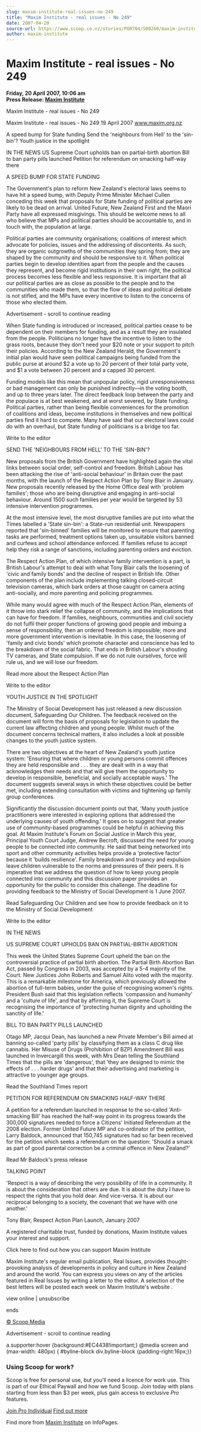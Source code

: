 ```yaml
---
slug: maxim-institute-real-issues-no-249
title: "Maxim Institute - real issues - No 249"
date: 2007-04-20
source-url: https://www.scoop.co.nz/stories/PO0704/S00260/maxim-institute-real-issues-no-249.htm
author: maxim-institute
---
```

Maxim Institute - real issues - No 249
======================================

**Friday, 20 April 2007, 10:06 am**  
**Press Release: [Maxim Institute](https://info.scoop.co.nz/Maxim_Institute)**

Maxim Institute - real issues - No 249

Maxim Institute - real issues - No 249 19 April 2007 www.maxim.org.nz

A speed bump for State funding Send the 'neighbours from Hell' to the 'sin-bin'? Youth justice in the spotlight

IN THE NEWS US Supreme Court upholds ban on partial-birth abortion Bill to ban party pills launched Petition for referendum on smacking half-way there

A SPEED BUMP FOR STATE FUNDING

The Government's plan to reform New Zealand's electoral laws seems to have hit a speed bump, with Deputy Prime Minister Michael Cullen conceding this week that proposals for State funding of political parties are likely to be dead on arrival. United Future, New Zealand First and the Maori Party have all expressed misgivings. This should be welcome news to all who believe that MPs and political parties should be accountable to, and in touch with, the population at large.

Political parties are community organisations; coalitions of interest which advocate for policies, issues and the addressing of discontents. As such, they are organic outgrowths of the communities they spring from; they are shaped by the community and should be responsive to it. When political parties begin to develop identities apart from the people and the causes they represent, and become rigid institutions in their own right, the political process becomes less flexible and less responsive. It is important that all our political parties are as close as possible to the people and to the communities who made them, so that the flow of ideas and political debate is not stifled, and the MPs have every incentive to listen to the concerns of those who elected them.

Advertisement - scroll to continue reading





When State funding is introduced or increased, political parties cease to be dependent on their members for funding, and as a result they are insulated from the people. Politicians no longer have the incentive to listen to the grass roots, because they don't need your $20 note or your support to pitch their policies. According to the New Zealand Herald, the Government's initial plan would have seen political campaigns being funded from the public purse at around $2 a vote up to 20 percent of their total party vote, and $1 a vote between 20 percent and a capped 30 percent.

Funding models like this mean that unpopular policy, rigid unresponsiveness or bad management can only be punished indirectly—in the voting booth, and up to three years later. The direct feedback loop between the party and the populace is at best weakened, and at worst severed, by State funding. Political parties, rather than being flexible conveniences for the promotion of coalitions and ideas, become institutions in themselves and new political parties find it hard to compete. Many have said that our electoral laws could do with an overhaul, but State funding of politicians is a bridge too far.

Write to the editor

SEND THE 'NEIGHBOURS FROM HELL' TO THE 'SIN-BIN'?

New proposals from the British Government have highlighted again the vital links between social order, self-control and freedom. British Labour has been attacking the rise of 'anti-social behaviour' in Britain over the past months, with the launch of the Respect Action Plan by Tony Blair in January. New proposals recently released by the Home Office deal with 'problem families'; those who are being disruptive and engaging in anti-social behaviour. Around 1500 such families per year would be targeted by 53 intensive intervention programmes.

At the most intensive level, the most disruptive families are put into what the Times labelled a 'State sin-bin': a State-run residential unit. Newspapers reported that 'sin-binned' families will be monitored to ensure that parenting tasks are performed, treatment options taken up, unsuitable visitors banned and curfews and school attendance enforced. If families refuse to accept help they risk a range of sanctions, including parenting orders and eviction.

The Respect Action Plan, of which intensive family intervention is a part, is British Labour's attempt to deal with what Tony Blair calls the loosening of 'civic and family bonds' and the decline of respect in British life. Other components of the plan include implementing talking closed-circuit television cameras, which bark orders at those caught on camera acting anti-socially, and more parenting and policing programmes.

While many would agree with much of the Respect Action Plan, elements of it throw into stark relief the collapse of community, and the implications that can have for freedom. If families, neighbours, communities and civil society do not fulfil their proper functions of growing good people and imbuing a sense of responsibility, then an ordered freedom is impossible; more and more government intervention is inevitable. In this case, the loosening of 'family and civic bonds' which promote character and conscience has led to the breakdown of the social fabric. That ends in British Labour's shouting TV cameras, and State compulsion. If we do not rule ourselves, force will rule us, and we will lose our freedom.

Read more about the Respect Action Plan

Write to the editor

YOUTH JUSTICE IN THE SPOTLIGHT

The Ministry of Social Development has just released a new discussion document, Safeguarding Our Children. The feedback received on the document will form the basis of proposals for legislation to update the current law affecting children and young people. Whilst much of the document concerns technical matters, it also includes a look at possible changes to the youth justice system.

There are two objectives at the heart of New Zealand's youth justice system: 'Ensuring that where children or young persons commit offences they are held responsible and . . . they are dealt with in a way that acknowledges their needs and that will give them the opportunity to develop in responsible, beneficial, and socially acceptable ways.' The document suggests several ways in which these objectives could be better met, including extending consultation with victims and tightening up family group conferences.

Significantly the discussion document points out that, 'Many youth justice practitioners were interested in exploring options that addressed the underlying causes of youth offending.' It goes on to suggest that greater use of community-based programmes could be helpful in achieving this goal. At Maxim Institute's Forum on Social Justice in March this year, Principal Youth Court Judge, Andrew Becroft, discussed the need for young people to be connected into community. He said that being networked into sport and other community activities helps provide a 'protective factor' because it 'builds resilience'. Family breakdown and truancy and expulsion leave children vulnerable to the norms and pressures of their peers. It is imperative that we address the question of how to keep young people connected into community and this discussion paper provides an opportunity for the public to consider this challenge. The deadline for providing feedback to the Ministry of Social Development is 1 June 2007.

Read Safeguarding Our Children and see how to provide feedback on it to the Ministry of Social Development

Write to the editor

IN THE NEWS

US SUPREME COURT UPHOLDS BAN ON PARTIAL-BIRTH ABORTION

This week the United States Supreme Court upheld the ban on the controversial practice of partial birth abortion. The Partial Birth Abortion Ban Act, passed by Congress in 2003, was accepted by a 5-4 majority of the Court. New Justices John Roberts and Samuel Alito voted with the majority. This is a remarkable milestone for America, which previously allowed the abortion of full-term babies, under the guise of recognising women's rights. President Bush said that this legislation reflects 'compassion and humanity' and a 'culture of life', and that by affirming it, the Supreme Court is recognising the importance of 'protecting human dignity and upholding the sanctity of life.'

BILL TO BAN PARTY PILLS LAUNCHED

Otago MP, Jacqui Dean, has launched a new Private Member's Bill aimed at banning so-called 'party pills' by classifying them as a class C drug like cannabis. Her Misuse of Drugs (Prohibition of BZP) Amendment Bill was launched in Invercargill this week, with Mrs Dean telling the Southland Times that the pills are 'dangerous', that 'they are designed to mimic the effects of . . . harder drugs' and that their advertising and marketing is attractive to younger age groups.

Read the Southland Times report

PETITION FOR REFERENDUM ON SMACKING HALF-WAY THERE

A petition for a referendum launched in response to the so-called 'Anti-smacking Bill' has reached the half-way point in its progress towards the 300,000 signatures needed to force a Citizens' Initiated Referendum at the 2008 election. Former United Future MP and co-ordinator of the petition, Larry Baldock, announced that 150,745 signatures had so far been received for the petition which seeks a referendum on the question: 'Should a smack as part of good parental correction be a criminal offence in New Zealand?'

Read Mr Baldock's press release

TALKING POINT

'Respect is a way of describing the very possibility of life in a community. It is about the consideration that others are due. It is about the duty I have to respect the rights that you hold dear. And vice-versa. It is about our reciprocal belonging to a society, the covenant that we have with one another.'

Tony Blair, Respect Action Plan Launch, January 2007

A registered charitable trust, funded by donations, Maxim Institute values your interest and support.

Click here to find out how you can support Maxim Institute

Maxim Institute's regular email publication, Real Issues, provides thought-provoking analysis of developments in policy and culture in New Zealand and around the world. You can express you views on any of the articles featured in Real Issues by writing a letter to the editor. A selection of the best letters will be posted each week on Maxim Institute's website .

view online | unsubscribe

ends

[© Scoop Media](http://www.scoop.co.nz/about/terms.html)  

Advertisement - scroll to continue reading



a.supporter:hover {background:#EC4438!important;} @media screen and (max-width: 480px) { #byline-block div.byline-block {padding-right:16px;}}

### Using Scoop for work?

Scoop is free for personal use, but you’ll need a licence for work use. This is part of our Ethical Paywall and how we fund Scoop. Join today with plans starting from less than $3 per week, plus gain access to exclusive _Pro_ features.  
  
[Join Pro Individual](https://pro.scoop.co.nz/Individual/?from=ProIn24) [Find out more](https://pro.scoop.co.nz/using-scoop-for-work/?from=ProIn24)

Find more from [Maxim Institute](https://info.scoop.co.nz/Maxim_Institute) on InfoPages.